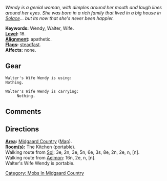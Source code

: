 *Wendy is a genial woman, with dimples around her mouth and laugh lines
around her eyes. She was born in a rich family that lived in a big house
in [Solace](:Category:_Town_Of_Solace "wikilink")... but its now that
she's never been happier.*

**Keywords:** Wendy, Walter, Wife.  
**[Level](Level "wikilink"):** 18.  
**[Alignment](Alignment "wikilink"):** apathetic.  
**[Flags](:Category:_Mob_Types "wikilink"):**
[steadfast](Sentinel_Mobs "wikilink").  
**Affects:** none.  

## Gear

`Walter's Wife Wendy is using:`  
`Nothing.`

`Walter's Wife Wendy is carrying:`  
`     Nothing.`

## Comments

## Directions

**[Area](:Category:_Areas "wikilink"):** [Midgaard
Country](:Category:_Midgaard_Country "wikilink")
([Map](Midgaard_Country_Map "wikilink")).  
**[Room(s)](:Category:_Rooms "wikilink"):** The Kitchen (portable).  
Walking route from [Sol](Sol "wikilink"): 3e, 2n, 3e, 5n, 6e, 3s, 8e,
2n, 2e, n, \[n\].  
Walking route from [Aelmon](Aelmon "wikilink"): 16n, 2e, n, \[n\].  
Walter's Wife Wendy is portable.  

[Category: Mobs In Midgaard
Country](Category:_Mobs_In_Midgaard_Country "wikilink")
